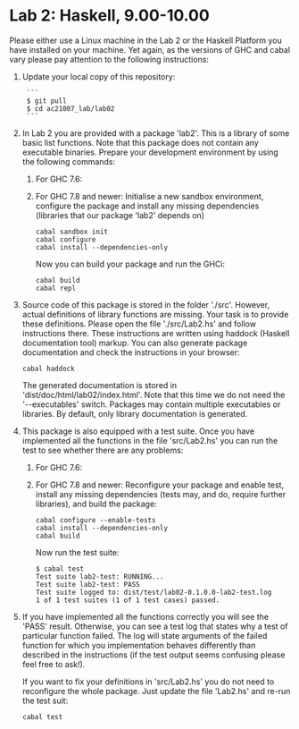 Lab 2: Haskell, 9.00-10.00
======================================

Please either use a Linux machine in the Lab 2 or the Haskell Platform you have
installed on your machine.  Yet again, as the versions of GHC and cabal vary
please pay attention to the following instructions:



1. Update your local copy of this repository:

        ```
        $ git pull
        $ cd ac21007_lab/lab02
        ```

2. In Lab 2 you are provided with a package 'lab2'. This is a library of some
   basic list functions. Note that this package does not contain any executable
   binaries. Prepare your development environment by using the following
   commands:

   1. For GHC 7.6:


   2. For GHC 7.8 and newer: 
        Initialise a new sandbox environment, configure the package and install
        any missing dependencies (libraries that our package 'lab2' depends on)

        ```
        cabal sandbox init
        cabal configure
        cabal install --dependencies-only
        ```

        Now you can build your package and run the GHCi:

        ```
        cabal build
        cabal repl
        ```

   
3. Source code of this package is stored in the folder './src'.  However, actual
   definitions of library functions are missing. Your task is to provide these
   definitions. Please open the file './src/Lab2.hs' and follow instructions
   there. These instructions are written using haddock (Haskell documentation
   tool) markup. You can also generate package documentation and check the
   instructions in your browser:

   ```
   cabal haddock 
   ```

   The generated documentation is stored in 'dist/doc/html/lab02/index.html'.
   Note that this time we do not need the '--executables' switch. Packages may
   contain multiple executables or libraries. By default, only library
   documentation is generated.


4. This package is also equipped with a test suite. Once you have implemented all
   the functions in the file 'src/Lab2.hs' you can run the test to see whether
   there are any problems:

   1. For GHC 7.6:


   2. For GHC 7.8 and newer: 
      Reconfigure your package and enable test, install any missing
      dependencies (tests may, and do, require further libraries),
      and build the package:

        ```
        cabal configure --enable-tests
        cabal install --dependencies-only
        cabal build
        ```

      Now run the test suite:

        ```
        $ cabal test
        Test suite lab2-test: RUNNING...
        Test suite lab2-test: PASS
        Test suite logged to: dist/test/lab02-0.1.0.0-lab2-test.log
        1 of 1 test suites (1 of 1 test cases) passed.
        ```



5. If you have implemented all the functions correctly you will see the 'PASS'
   result. Otherwise, you can see a test log that states why a test of
   particular function failed. The log will state arguments of the failed
   function for which you implementation behaves differently than described in
   the instructions (if the test output seems confusing please feel free to
   ask!).

   If you want to fix your definitions in 'src/Lab2.hs' you do not need to
   reconfigure the whole package. Just update the file 'Lab2.hs' and re-run
   the test suit:

   ```
   cabal test
   ```



